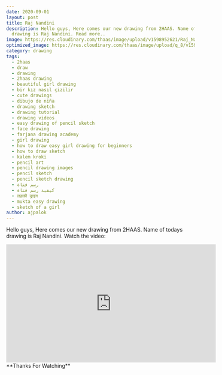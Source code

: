 ```yaml
---
date: 2020-09-01
layout: post
title: Raj Nandini
description: Hello guys, Here comes our new drawing from 2HAAS. Name of todays
  drawing is Raj Nandini. Read more..
image: https://res.cloudinary.com/thaas/image/upload/v1598952621/Raj_Nandini.jpg
optimized_image: https://res.cloudinary.com/thaas/image/upload/q_8/v1598952621/Raj_Nandini.jpg
category: drawing
tags:
  - 2haas
  - draw
  - drawing
  - 2haas drawing
  - beautiful girl drawing
  - bir kız nasıl çizilir
  - cute drawings
  - dibujo de niña
  - drawing sketch
  - drawing tutorial
  - drawing videos
  - easy drawing of pencil sketch
  - face drawing
  - farjana drawing academy
  - girl drawing
  - how to draw easy girl drawing for beginners
  - how to draw sketch
  - kalem kroki
  - pencil art
  - pencil drawing images
  - pencil sketch
  - pencil sketch drawing
  - رسم فتاة
  - كيفية رسم فتاة
  - लड़की ड्राइंग
  - mukta easy drawing
  - sketch of a girl
author: ajpalok
---
```

Hello guys, Here comes our new drawing from 2HAAS. Name of todays drawing is Raj Nandini. Watch the video:

<iframe width="560" height="315" src="https://www.youtube-nocookie.com/embed/CZRF4ivHeR8" frameborder="0" allow="accelerometer; autoplay; encrypted-media; gyroscope; picture-in-picture" allowfullscreen></iframe>
**Thanks For Watching**
  
  